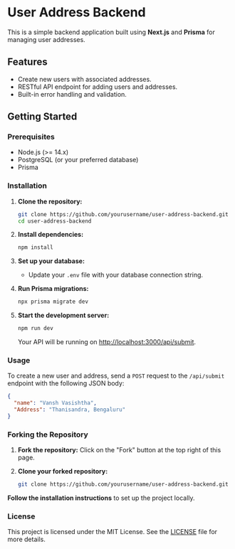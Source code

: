 
# User Address Backend

This is a simple backend application built using **Next.js** and **Prisma** for managing user addresses.

## Features

- Create new users with associated addresses.
- RESTful API endpoint for adding users and addresses.
- Built-in error handling and validation.

## Getting Started

### Prerequisites

- Node.js (>= 14.x)
- PostgreSQL (or your preferred database)
- Prisma

### Installation

1. **Clone the repository:**

   ```bash
   git clone https://github.com/yourusername/user-address-backend.git
   cd user-address-backend
   ```

2. **Install dependencies:**

   ```bash
   npm install
   ```

3. **Set up your database:**

   - Update your `.env` file with your database connection string.

4. **Run Prisma migrations:**

   ```bash
   npx prisma migrate dev
   ```

5. **Start the development server:**

   ```bash
   npm run dev
   ```

   Your API will be running on [http://localhost:3000/api/submit](http://localhost:3000/api/submit).

### Usage

To create a new user and address, send a `POST` request to the `/api/submit` endpoint with the following JSON body:

```json
{
  "name": "Vansh Vasishtha",
  "Address": "Thanisandra, Bengaluru"
}
```

### Forking the Repository

1. **Fork the repository:** Click on the "Fork" button at the top right of this page.
2. **Clone your forked repository:**

   ```bash
   git clone https://github.com/yourusername/user-address-backend.git
   ```

 **Follow the installation instructions** to set up the project locally.

### License

This project is licensed under the MIT License. See the [LICENSE](LICENSE) file for more details.
